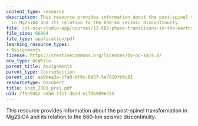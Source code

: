 ```yaml
---
content_type: resource
description: This resource provides information about the post-spinel transformation
  in Mg2SiO4 and its relation to the 660-km seismic discontinuity.
file: /ol-ocw-studio-app/courses/12-581-phase-transitions-in-the-earths-interior-spring-2005/7f5e9452a8bd1f11d67de1f4b9096755_shim_2001_pres.pdf
file_size: 66004
file_type: application/pdf
learning_resource_types:
- Assignments
license: https://creativecommons.org/licenses/by-nc-sa/4.0/
ocw_type: OCWFile
parent_title: Assignments
parent_type: CourseSection
parent_uid: ae9bea3a-c7a0-6f9c-0937-5e7810fb9c81
resourcetype: Document
title: shim_2001_pres.pdf
uid: 7f5e9452-a8bd-1f11-d67d-e1f4b9096755
---
```

This resource provides information about the post-spinel transformation in Mg2SiO4 and its relation to the 660-km seismic discontinuity.